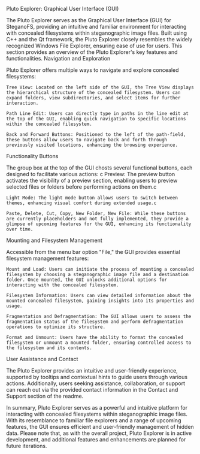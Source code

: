 Pluto Explorer: Graphical User Interface (GUI)

The Pluto Explorer serves as the Graphical User Interface (GUI) for SteganoFS, providing an intuitive and familiar environment for interacting with concealed filesystems within steganographic image files. Built using C++ and the Qt framework, the Pluto Explorer closely resembles the widely recognized Windows File Explorer, ensuring ease of use for users. This section provides an overview of the Pluto Explorer's key features and functionalities.
Navigation and Exploration

Pluto Explorer offers multiple ways to navigate and explore concealed filesystems:

    Tree View: Located on the left side of the GUI, the Tree View displays the hierarchical structure of the concealed filesystem. Users can expand folders, view subdirectories, and select items for further interaction.

    Path Line Edit: Users can directly type in paths in the line edit at the top of the GUI, enabling quick navigation to specific locations within the concealed filesystem.

    Back and Forward Buttons: Positioned to the left of the path-field, these buttons allow users to navigate back and forth through previously visited locations, enhancing the browsing experience.

Functionality Buttons

The group box at the top of the GUI chosts several functional buttons, each designed to facilitate various actions:
c
    Preview: The preview button activates the visibility of a preview section, enabling users to preview selected files or folders before performing actions on them.c

    Light Mode: The light mode button allows users to switch between themes, enhancing visual comfort during extended usage.c

    Paste, Delete, Cut, Copy, New Folder, New File: While these buttons are currently placeholders and not fully implemented, they provide a glimpse of upcoming features for the GUI, enhancing its functionality over time.

Mounting and Filesystem Management

Accessible from the menu bar option "File," the GUI provides essential filesystem management features:

    Mount and Load: Users can initiate the process of mounting a concealed filesystem by choosing a steganographic image file and a destination folder. Once mounted, the GUI unlocks additional options for interacting with the concealed filesystem.

    Filesystem Information: Users can view detailed information about the mounted concealed filesystem, gaining insights into its properties and usage.

    Fragmentation and Defragmentation: The GUI allows users to assess the fragmentation status of the filesystem and perform defragmentation operations to optimize its structure.

    Format and Unmount: Users have the ability to format the concealed filesystem or unmount a mounted folder, ensuring controlled access to the filesystem and its contents.

User Assistance and Contact

The Pluto Explorer provides an intuitive and user-friendly experience, supported by tooltips and contextual hints to guide users through various actions. Additionally, users seeking assistance, collaboration, or support can reach out via the provided contact information in the Contact and Support section of the readme.

In summary, Pluto Explorer serves as a powerful and intuitive platform for interacting with concealed filesystems within steganographic image files. With its resemblance to familiar file explorers and a range of upcoming features, the GUI ensures efficient and user-friendly management of hidden data. Please note that, as with the overall project, Pluto Explorer is in active development, and additional features and enhancements are planned for future iterations.
